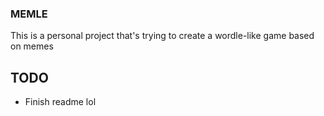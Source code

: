 ### MEMLE

This is a personal project that's trying to create a wordle-like game based on memes

## TODO

- Finish readme lol
